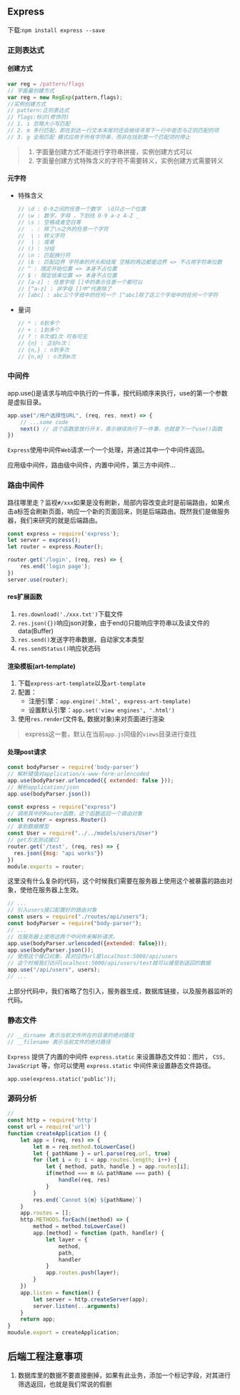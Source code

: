 ## Express

下载:`npm install express --save`

### 正则表达式

#### 创建方式

```javascript
var reg = /pattern/flags
// 字面量创建方式
var reg = new RegExp(pattern,flags);
//实例创建方式
// pattern:正则表达式  
// flags:标识(修饰符)
// 1. i 忽略大小写匹配
// 2. m 多行匹配，即在到达一行文本末尾时还会继续寻常下一行中是否与正则匹配的项
// 3. g 全局匹配 模式应用于所有字符串，而非在找到第一个匹配项时停止
```

> 1. 字面量创建方式不能进行字符串拼接，实例创建方式可以 
> 2. 字面量创建方式特殊含义的字符不需要转义，实例创建方式需要转义

#### 元字符

+ 特殊含义

  ```javascript
  // \d : 0-9之间的任意一个数字  \d只占一个位置
  // \w : 数字，字母 ，下划线 0-9 a-z A-Z _
  // \s : 空格或者空白等
  //  . : 除了\n之外的任意一个字符
  //  \ : 转义字符
  //  | : 或者
  // () : 分组
  // \n : 匹配换行符
  // \b : 匹配边界 字符串的开头和结尾 空格的两边都是边界 => 不占用字符串位数
  // ^ : 限定开始位置 => 本身不占位置
  // $ : 限定结束位置 => 本身不占位置
  // [a-z] : 任意字母 []中的表示任意一个都可以
  // [^a-z] : 非字母 []中^代表除了
  // [abc] : abc三个字母中的任何一个 [^abc]除了这三个字母中的任何一个字符
  ```

+ 量词

  ```javascript
  // * : 0到多个
  // + : 1到多个
  // ? : 0次或1次 可有可无
  // {n} : 正好n次；
  // {n,} : n到多次
  // {n,m} : n次到m次
  ```

### 中间件

app.use()是请求与响应中执行的一件事，按代码顺序来执行，use的第一个参数是虚拟目录。

```javascript
app.use("/用户选择性URL", (req, res, next) => {
    // ...some code 
    next() // 这个函数是放行开关，表示继续执行下一件事，也就是下一个use()函数
})
```

`Express`使用中间件`Web`请求一个一个处理，并通过其中一个中间件返回。

应用级中间件，路由级中间件，内置中间件，第三方中间件...

### 路由中间件

路往哪里走？监视`#/xxx`如果是没有刷新，局部内容改变此时是前端路由，如果点击a标签会刷新页面，响应一个新的页面回来，则是后端路由。既然我们是做服务器，我们来研究的就是后端路由。

```javascript
const express = require('express');
let server = express();
let router = express.Router();

router.get('/login', (req, res) => {
    res.end('login page');
})
server.use(router);
```

#### res扩展函数

1. `res.download('./xxx.txt')`下载文件
2. `res.json({})`响应json对象，由于end()只能响应字符串以及读文件的data(Buffer)
3. `res.send()`发送字符串数据，自动家文本类型
4. `res.sendStatus()`响应状态码

#### 渲染模板(art-template)

1. 下载`express-art-template`以及`art-template`
2. 配置：
   + 注册引擎：`app.engine('.html', express-art-template)`
   + 设置默认引擎：`app.set('view engines', '.html')`
3. 使用`res.render`(文件名, 数据对象)来对页面进行渲染

> express这一套，默认在当前`app.js`同级的`views`目录进行查找

#### 处理post请求

```javascript
const bodyParser = require('body-parser')
// 解析键值对application/x-www-form-urlencoded
app.use(bodyParser.urlencoded({ extended: false }));
// 解析application/json
app.use(bodyParser.json())
```

```javascript
const express = require("express")
// 调用其中的Router函数，这个函数返回一个路由对象
const router = express.Router()
// 拿到数据模型
const User = require("../../models/users/User")
// get方法测试接口 
router.get('/test', (req, res) => {
  res.json({msg: "api works"})
})
module.exports = router;
```

这里没有什么复杂的代码，这个时候我们需要在服务器上使用这个被暴露的路由对象，使他在服务器上生效。

```javascript
// ...
// 引入users接口配置好的路由对象
const users = require("./routes/api/users");
const bodyParser = require("body-parser");
// ...
// 在服务器上使用这两个中间件来解析请求。
app.use(bodyParser.urlencoded({extended: false}));
app.use(bodyParser.json());
// 使用这个接口对象，其对应的url是localhost:5000/api/users
// 这个时候我们访问localhost:5000/api/users/test就可以接受到返回的数据
app.use("/api/users", users);
// ...
```

上部分代码中，我们省略了包引入，服务器生成，数据库链接，以及服务器监听的代码。

### 静态文件

```javascript
// __dirname 表示当前文件所在的目录的绝对路径
// __filename 表示当前文件的绝对路径
```

`Express` 提供了内置的中间件 `express.static` 来设置静态文件如：图片， `CSS, JavaScript` 等，你可以使用 `express.static` 中间件来设置静态文件路径。

`app.use(express.static('public'));`

###  源码分析

```javascript
// 
const http = require('http')
const url = require('url')
function createApplication () {
    let app = (req, res) => {
        let m = req.method.toLowerCase()
        let { pathName } = url.parse(req.url, true)
        for (let i = 0; i < app.routes.length; i++) {
            let { method, path, handle } = app.routes[i];
            if(method === m && pathName === path) {
                handle(req, res)
            }
        }
        res.end(`Cannot ${m} ${pathName}`)
    }
    app.routes = [];
    http.METHODS.forEach((method) => {
        method = method.toLowerCase()
        app.[method] = function (path, handler) {
            let layer = {
                method,
                path,
                handler
            }
            app.routes.push(layer);
    	}
    })
    app.listen = function() {
        let server = http.createServer(app);
        server.listen(...arguments)
    }
    return app;
}
moudule.export = createApplication;
```


## 后端工程注意事项

1. 数据库里的数据不要直接删掉，如果有此业务，添加一个标记字段，对其进行筛选返回，也就是我们常说的假删

